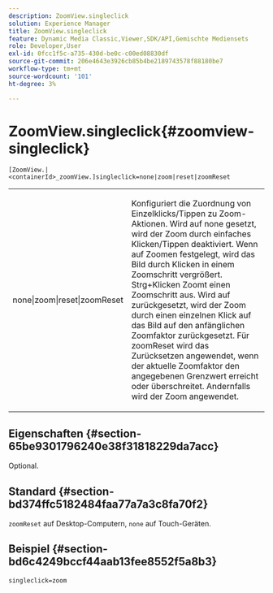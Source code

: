 ```yaml
---
description: ZoomView.singleclick
solution: Experience Manager
title: ZoomView.singleclick
feature: Dynamic Media Classic,Viewer,SDK/API,Gemischte Mediensets
role: Developer,User
exl-id: 0fcc1f5c-a735-430d-be0c-c00ed08830df
source-git-commit: 206e4643e3926cb85b4be2189743578f88180be7
workflow-type: tm+mt
source-wordcount: '101'
ht-degree: 3%

---
```


# ZoomView.singleclick{#zoomview-singleclick}

`[ZoomView.|<containerId>_zoomView.]singleclick=none|zoom|reset|zoomReset`

<table id="table_82C9252157DB41B5B98505855975D2F5"> 
 <tbody> 
  <tr> 
   <td colname="col1"> <p> <span class="codeph"> none|zoom|reset|zoomReset  </span> </p> </td> 
   <td colname="col2"> <p> Konfiguriert die Zuordnung von Einzelklicks/Tippen zu Zoom-Aktionen. Wird auf <span class="codeph"> none </span> gesetzt, wird der Zoom durch einfaches Klicken/Tippen deaktiviert. Wenn auf <span class="codeph"> Zoomen </span> festgelegt, wird das Bild durch Klicken in einem Zoomschritt vergrößert. Strg+Klicken Zoomt einen Zoomschritt aus. Wird auf <span class="codeph"> </span> zurückgesetzt, wird der Zoom durch einen einzelnen Klick auf das Bild auf den anfänglichen Zoomfaktor zurückgesetzt. Für <span class="codeph"> zoomReset </span> wird das Zurücksetzen angewendet, wenn der aktuelle Zoomfaktor den angegebenen Grenzwert erreicht oder überschreitet. Andernfalls wird der Zoom angewendet. </p> </td> 
  </tr> 
 </tbody> 
</table>

## Eigenschaften {#section-65be9301796240e38f31818229da7acc}

Optional.

## Standard {#section-bd374ffc5182484faa77a7a3c8fa70f2}

`zoomReset` auf Desktop-Computern,  `none` auf Touch-Geräten.

## Beispiel {#section-bd6c4249bccf44aab13fee8552f5a8b3}

`singleclick=zoom`

